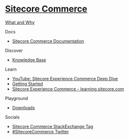 # [Sitecore Commerce]()

[What and Why]()

Docs

 - [Sitecore Commerce Documentation](https://doc.sitecore.com/en/developers/101/xc/)

Discover

 - [Knowledge Base]()

Learn

 - [YouTube: Sitecore Experience Commerce Deep Dive](https://www.youtube.com/watch?v=T0cn3yBbRro&list=PL1jJVFm_lGny-vqNPTv3VdBA_o31-Tq94)
 - [Getting Started](https://doc.sitecore.com/en/developers/101/sitecore-experience-commerce/getting-started-with-development.html)
 - [Sitecore Experience Commerce - learning.sitecore.com](https://learning.sitecore.com/pathway/sitecore-experience-commerce)

Playground

 - [Downloads](https://dev.sitecore.net/Downloads/Sitecore_Commerce.aspx)
 
Socials

 - [Sitecore Commerce StackExchange Tag](https://sitecore.stackexchange.com/questions/tagged/sitecore-commerce)
 - [#SitecoreCommerce Twitter](https://twitter.com/search?q=%23sitecorecommerce&src=typed_query&f=live)